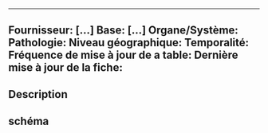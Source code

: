 #
----
Fournisseur: [...] 
Base: [...]
Organe/Système: 
Pathologie: 
Niveau géographique: 
Temporalité: 
Fréquence de mise à jour de a table: 
Dernière mise à jour de la fiche: 
----

## Description

## schéma
